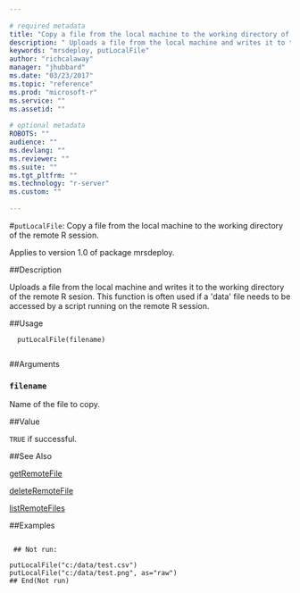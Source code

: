 ```yaml
--- 
 
# required metadata 
title: "Copy a file from the local machine to the working directory of the remote R session." 
description: " Uploads a file from the local machine and writes it to the working directory of the remote R sesion. This function is often used if a 'data' file needs to be accessed by a script running on the remote R session. " 
keywords: "mrsdeploy, putLocalFile" 
author: "richcalaway" 
manager: "jhubbard" 
ms.date: "03/23/2017" 
ms.topic: "reference" 
ms.prod: "microsoft-r" 
ms.service: "" 
ms.assetid: "" 
 
# optional metadata 
ROBOTS: "" 
audience: "" 
ms.devlang: "" 
ms.reviewer: "" 
ms.suite: "" 
ms.tgt_pltfrm: "" 
ms.technology: "r-server" 
ms.custom: "" 
 
--- 
```

 
 
 
 
 #`putLocalFile`: Copy a file from the local machine to the working directory of the remote R session.

 Applies to version 1.0 of package mrsdeploy.
 
 ##Description
 
Uploads a file from the local machine and writes it to the working directory of
the remote R sesion. This function is often used if a 'data' file needs to be accessed
by a script running on the remote R session.
 
 
 ##Usage

```   
  putLocalFile(filename)
 
```
 
 ##Arguments

   
  
 ### `filename`
 Name of the file to copy. 
  
 
 
 ##Value
 
`TRUE` if successful.
 
 ##See Also
 
[getRemoteFile](getRemoteFile.md)

[deleteRemoteFile](deleteRemoteFile.md)

[listRemoteFiles](listRemoteFiles.md)
   
 ##Examples

 ```
   
  ## Not run:
 
putLocalFile("c:/data/test.csv")
putLocalFile("c:/data/test.png", as="raw")
 ## End(Not run) 
  
 
```
 
 
